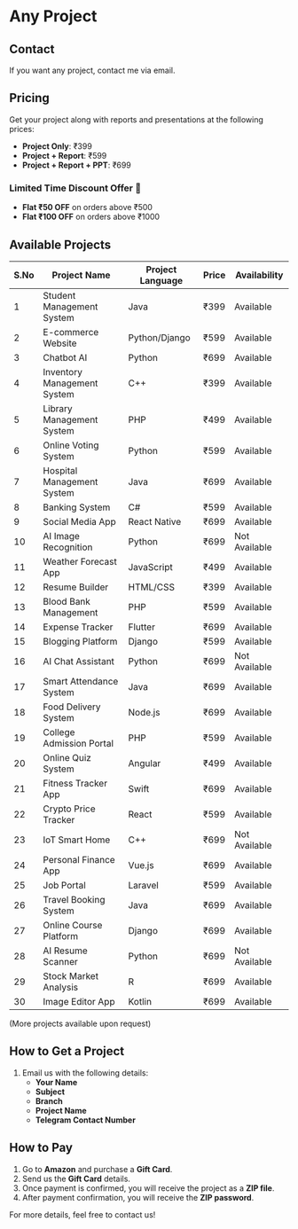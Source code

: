 # Any Project

## Contact
If you want any project, contact me via email.

## Pricing
Get your project along with reports and presentations at the following prices:
- **Project Only**: ₹399
- **Project + Report**: ₹599
- **Project + Report + PPT**: ₹699

### Limited Time Discount Offer 🎉
- **Flat ₹50 OFF** on orders above ₹500
- **Flat ₹100 OFF** on orders above ₹1000

## Available Projects
| S.No | Project Name      | Project Language | Price  | Availability |
|------|------------------|----------------|--------|--------------|
| 1    | Student Management System | Java | ₹399  | Available |
| 2    | E-commerce Website | Python/Django | ₹599  | Available |
| 3    | Chatbot AI | Python | ₹699  | Available |
| 4    | Inventory Management System | C++ | ₹399  | Available |
| 5    | Library Management System | PHP | ₹499  | Available |
| 6    | Online Voting System | Python | ₹599  | Available |
| 7    | Hospital Management System | Java | ₹699  | Available |
| 8    | Banking System | C# | ₹599  | Available |
| 9    | Social Media App | React Native | ₹699  | Available |
| 10   | AI Image Recognition | Python | ₹699  | Not Available |
| 11   | Weather Forecast App | JavaScript | ₹499  | Available |
| 12   | Resume Builder | HTML/CSS | ₹399  | Available |
| 13   | Blood Bank Management | PHP | ₹599  | Available |
| 14   | Expense Tracker | Flutter | ₹699  | Available |
| 15   | Blogging Platform | Django | ₹599  | Available |
| 16   | AI Chat Assistant | Python | ₹699  | Not Available |
| 17   | Smart Attendance System | Java | ₹699  | Available |
| 18   | Food Delivery System | Node.js | ₹699  | Available |
| 19   | College Admission Portal | PHP | ₹599  | Available |
| 20   | Online Quiz System | Angular | ₹499  | Available |
| 21   | Fitness Tracker App | Swift | ₹699  | Available |
| 22   | Crypto Price Tracker | React | ₹599  | Available |
| 23   | IoT Smart Home | C++ | ₹699  | Not Available |
| 24   | Personal Finance App | Vue.js | ₹699  | Available |
| 25   | Job Portal | Laravel | ₹599  | Available |
| 26   | Travel Booking System | Java | ₹699  | Available |
| 27   | Online Course Platform | Django | ₹699  | Available |
| 28   | AI Resume Scanner | Python | ₹699  | Not Available |
| 29   | Stock Market Analysis | R | ₹699  | Available |
| 30   | Image Editor App | Kotlin | ₹699  | Available |

(More projects available upon request)

## How to Get a Project
1. Email us with the following details:
   - **Your Name**
   - **Subject**
   - **Branch**
   - **Project Name**
   - **Telegram Contact Number**

## How to Pay
1. Go to **Amazon** and purchase a **Gift Card**.
2. Send us the **Gift Card** details.
3. Once payment is confirmed, you will receive the project as a **ZIP file**.
4. After payment confirmation, you will receive the **ZIP password**.

For more details, feel free to contact us!
